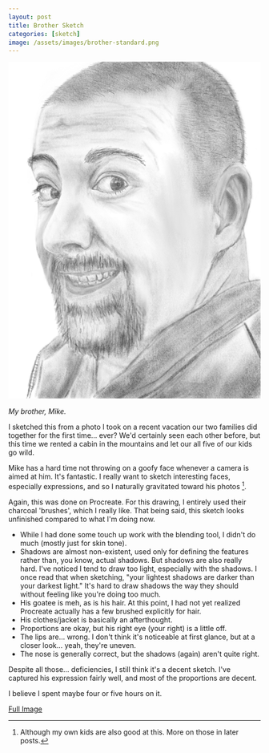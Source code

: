 ```yaml
---
layout: post
title: Brother Sketch
categories: [sketch]
image: /assets/images/brother-standard.png
---
```


![Sketch of Brother](/assets/images/brother-standard.png)

_My brother, Mike._

<!--start-->

I sketched this from a photo I took on a recent vacation our two families did together for the first time... ever? We'd certainly seen each other before, but this time we rented a cabin in the mountains and let our all five of our kids go wild.

Mike has a hard time not throwing on a goofy face whenever a camera is aimed at him. It's fantastic. I really want to sketch interesting faces, especially expressions, and so I naturally gravitated toward his photos [^1].

Again, this was done on Procreate. For this drawing, I entirely used their charcoal 'brushes', which I really like. That being said, this sketch looks unfinished compared to what I'm doing now. 

<!--more-->

- While I had done some touch up work with the blending tool, I didn't do much (mostly just for skin tone). 
- Shadows are almost non-existent, used only for defining the features rather than, you know, actual shadows. But shadows are also really hard. I've noticed I tend to draw too light, especially with the shadows. I once read that when sketching, "your lightest shadows are darker than your darkest light." It's hard to draw shadows the way they should without feeling like you're doing too much.
- His goatee is meh, as is his hair. At this point, I had not yet realized Procreate actually has a few brushed explicitly for hair. 
- His clothes/jacket is basically an afterthought.
- Proportions are okay, but his right eye (your right) is a little off. 
- The lips are... wrong. I don't think it's noticeable at first glance, but at a closer look... yeah, they're uneven.
- The nose is generally correct, but the shadows (again) aren't quite right.

Despite all those... deficiencies, I still think it's a decent sketch. I've captured his expression fairly well, and most of the proportions are decent. 

I believe I spent maybe four or five hours on it.

[^1]: Although my own kids are also good at this. More on those in later posts.


[Full Image](/assets/images/brother-full.png)
